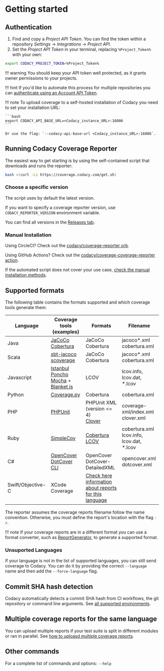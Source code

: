 # Getting started

## Authentication

1. Find and copy a *Project API Token*. You can find the token within a repository *Settings* → *Integrations* → *Project API*.
1. Set the *Project API Token* in your terminal, replacing `%Project_Token%` with your own:

```bash
export CODACY_PROJECT_TOKEN=%Project_Token%
```

!!! warning
    You should keep your API token well protected, as it grants owner permissions to your projects.

!!! hint
    If you'd like to automate this process for multiple repositories you can [authenticate using an Account API Token](advanced/authenticating-using-account-token.md).

!!! note
    To upload coverage to a self-hosted installation of Codacy you need to set your installation URL:

    ```bash
    export CODACY_API_BASE_URL=<Codacy_instance_URL>:16006
    ```

    Or use the flag: `--codacy-api-base-url <Codacy_instance_URL>:16006`.

## Running Codacy Coverage Reporter

The easiest way to get starting is by using the self-contained script that downloads and runs the reporter:

```bash
bash <(curl -Ls https://coverage.codacy.com/get.sh)
```

### Choose a specific version
The script uses by default the latest version.

If you want to specify a coverage reporter version, use `CODACY_REPORTER_VERSION` environment variable.

You can find all versions in the [Releases tab](https://github.com/codacy/codacy-coverage-reporter/releases).

### Manual Installation

Using CircleCI? Check out the [codacy/coverage-reporter orb](advanced/installation-methods.md#circleci-orb).

Using GitHub Actions? Check out the [codacy/coverage-coverage-reporter action](https://github.com/codacy/codacy-coverage-reporter-action#codacy-coverage-reporter-action).

If the automated script does not cover your use case, [check the manual installation methods](advanced/installation-methods.md#manually-downloading-the-native-binary).

## Supported formats

The following table contains the formats supported and which coverage tools generate them:

| Language          | Coverage tools (examples)                                                                                                                                                                       | Formats                                                                                                                         | Filename                                       |
| ----------------- | ----------------------------------------------------------------------------------------------------------------------------------------------------------------------------------------------- | ------------------------------------------------------------------------------------------------------------------------------- | ---------------------------------------------- |
| Java              | [JaCoCo](http://eclemma.org/jacoco/) <br> [Cobertura](http://cobertura.github.io/cobertura/)                                                                                                    | JaCoCo <br> Cobertura                                                                                                           | jacoco*.xml <br> cobertura.xml                 |
| Scala             | [sbt-jacoco](https://www.scala-sbt.org/sbt-jacoco/) <br> [scoverage](http://scoverage.org/)                                                                                                     | JaCoCo <br> Cobertura                                                                                                           | jacoco*.xml <br> cobertura.xml                 |
| Javascript        | [Istanbul](https://github.com/gotwarlost/istanbul) <br> [Poncho](https://github.com/deepsweet/poncho) <br> [Mocha](http://mochajs.org/) + [Blanket.js](https://github.com/alex-seville/blanket) | LCOV                                                                                                                            | lcov.info, lcov.dat, *.lcov                    |
| Python            | [Coverage.py](https://coverage.readthedocs.io/en/coverage-5.0.3/)                                                                                                                               | Cobertura                                                                                                                       | cobertura.xml                                  |
| PHP               | [PHPUnit](https://phpunit.readthedocs.io/en/8.5/code-coverage-analysis.html)                                                                                                                    | PHPUnit XML (version <= 4) <br> [Clover](https://confluence.atlassian.com/clover/using-clover-for-php-420973033.html)           | coverage-xml/index.xml <br> clover.xml         |
| Ruby              | [SimpleCov](https://github.com/colszowka/simplecov)                                                                                                                                             | [Cobertura](https://github.com/dashingrocket/simplecov-cobertura) <br> [LCOV](https://github.com/fortissimo1997/simplecov-lcov) | cobertura.xml <br> lcov.info, lcov.dat, *.lcov |
| C#                | [OpenCover](https://github.com/OpenCover/opencover) <br> [DotCover CLI](https://www.jetbrains.com/dotcover/)                                                                                    | OpenCover <br> DotCover-DetailedXML                                                                                             | opencover.xml <br> dotcover.xml                |
| Swift/Objective-C | XCode Coverage                                                                                                                                                                                  | [Check here information about reports for this language](troubleshooting/swift-objectivec.md)                                   |                                                |

The reporter assumes the coverage reports filename follow the name convention. Otherwise, you must define the report's location with the flag `-r`.

!!! note
    If your coverage reports are in a different format you can use a format converter, such as [ReportGenerator](https://danielpalme.github.io/ReportGenerator/), to generate a supported format.

### Unsuported Languages

If your language is not in the list of supported languages, you can still send coverage to Codacy. You can do it by providing the correct `--language` name and then add the `--force-language` flag.

## Commit SHA hash detection

Codacy automatically detects a commit SHA hash from CI workflows, the git repository or command line arguments. See [all supported environments](troubleshooting/commit-detection.md).

## Multiple coverage reports for the same language

You can upload multiple reports if your test suite is split in different modules or ran in parallel. See [how to uploasd multiple coverage reports](advanced/multiple-reports.md).

## Other commands

For a complete list of commands and options: `--help`
